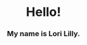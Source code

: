 <html>
  <body>
    <h1 style="text-align:center;">
    Hello!
    </h1>
    <h3 style="text-align:center;">
      My name is Lori Lilly.
    </h3>
  </body>
 </html>
